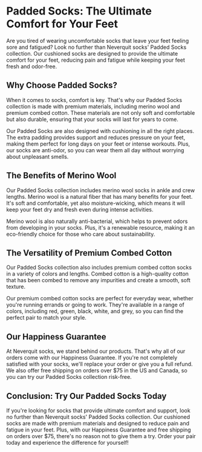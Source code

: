 # Padded Socks: The Ultimate Comfort for Your Feet

Are you tired of wearing uncomfortable socks that leave your feet feeling sore and fatigued? Look no further than Neverquit socks' Padded Socks collection. Our cushioned socks are designed to provide the ultimate comfort for your feet, reducing pain and fatigue while keeping your feet fresh and odor-free.

## Why Choose Padded Socks?

When it comes to socks, comfort is key. That's why our Padded Socks collection is made with premium materials, including merino wool and premium combed cotton. These materials are not only soft and comfortable but also durable, ensuring that your socks will last for years to come.

Our Padded Socks are also designed with cushioning in all the right places. The extra padding provides support and reduces pressure on your feet, making them perfect for long days on your feet or intense workouts. Plus, our socks are anti-odor, so you can wear them all day without worrying about unpleasant smells.

## The Benefits of Merino Wool

Our Padded Socks collection includes merino wool socks in ankle and crew lengths. Merino wool is a natural fiber that has many benefits for your feet. It's soft and comfortable, yet also moisture-wicking, which means it will keep your feet dry and fresh even during intense activities.

Merino wool is also naturally anti-bacterial, which helps to prevent odors from developing in your socks. Plus, it's a renewable resource, making it an eco-friendly choice for those who care about sustainability.

## The Versatility of Premium Combed Cotton

Our Padded Socks collection also includes premium combed cotton socks in a variety of colors and lengths. Combed cotton is a high-quality cotton that has been combed to remove any impurities and create a smooth, soft texture.

Our premium combed cotton socks are perfect for everyday wear, whether you're running errands or going to work. They're available in a range of colors, including red, green, black, white, and grey, so you can find the perfect pair to match your style.

## Our Happiness Guarantee

At Neverquit socks, we stand behind our products. That's why all of our orders come with our Happiness Guarantee. If you're not completely satisfied with your socks, we'll replace your order or give you a full refund. We also offer free shipping on orders over $75 in the US and Canada, so you can try our Padded Socks collection risk-free.

## Conclusion: Try Our Padded Socks Today

If you're looking for socks that provide ultimate comfort and support, look no further than Neverquit socks' Padded Socks collection. Our cushioned socks are made with premium materials and designed to reduce pain and fatigue in your feet. Plus, with our Happiness Guarantee and free shipping on orders over $75, there's no reason not to give them a try. Order your pair today and experience the difference for yourself!